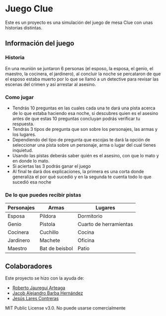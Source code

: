 # Juego Clue

Este es un proyecto es una simulación del juego de mesa Clue con unas historias distintas.



## Información del juego
### Historia

En una reunión se juntaron 6 personas (el esposo, la esposa, el genio, el maestro, la cocinera, el jardinero), al concluir la noche se percataron de que el esposo estaba muerto por lo que se llamó a un detective para revisar las escenas del crimen y así arrestar al asesino.

### Como jugar

- Tendrás 10 preguntas en las cuales cada una te dará una pista acerca de lo que estaba haciendo esa noche, si descubres quien es el asesino antes de que estas 10 preguntas concluyan podrás verificar tu respuesta.
- Tendrás 3 tipos de pregunta que son sobre los personajes, las armas y los lugares.
- Dependiendo del tipo de pregunta que escojas te dará la opción de seleccionar una pista sobre un personaje, arma o lugar del cual tienes inquietud.
- Usando las pistas deberás saber quién es el asesino, con que lo mato y en donde lo mato.
- Si aciertas las 3 podrás ganar el juego
- Al final te dará dos explicaciones, la primera es una corta donde generaliza el por qué sucedió y en la segunda te cuenta todo lo que sucedió esa noche

### De lo que puedes recibir pistas
| Personajes | Armas | Lugares |
| ------ | ------ | ------ |
| Esposa | Pildora | Dormitorio | 
| Genio | Pistola | Cuarto de herramientas |
| Cocinera | Cuchillo | Cocina |
| Jardinero | Machete | Oficina |
| Maestro | Bat de beisbol | Patio |


## Colaboradores

Este proyecto se hizo con la ayuda de:

- [Roberto Jauregui Arteaga](https://github.com/Chaylander)
- [Jacob Alejandro Barba Hernández](https://github.com/JacobBarba99)
- [Jesús Lares Contreras](https://github.com/Jesus-Lares)


MIT Public License v3.0. No puede usarse comercialmente